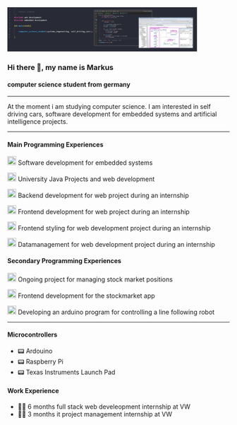<img src="https://raw.githubusercontent.com/Atomic456/Atomic456/main/Github%20Banner.PNG" height="100"/>

### Hi there 👋, my name is Markus
####  computer science student from germany

---

At the moment i am studying computer science. I am interested in self driving cars, software development for embedded systems and artificial intelligence projects.

---

#### Main Programming Experiences
<img src="https://cdn.icon-icons.com/icons2/2415/PNG/512/c_original_logo_icon_146611.png" width="20" height="20"/>  Software development for embedded systems

<img src="https://cdn-icons-png.flaticon.com/512/226/226777.png" width="20" height="20"/>  University Java Projects and web development

<img src="https://upload.wikimedia.org/wikipedia/commons/thumb/0/06/Kotlin_Icon.svg/1200px-Kotlin_Icon.svg.png" width="20" height="20"/>  Backend development for web project during an internship

<img src="https://cdn-icons-png.flaticon.com/512/919/919832.png" width="20" height="20"/>  Frontend development for web project during an internship

<img src="https://cdn-icons-png.flaticon.com/512/732/732212.png" width="20" height="20"/>  Frontend styling for web development project during an internship

<img src="https://cdn-icons-png.flaticon.com/512/29/29594.png" width="20" height="20"/>  Datamanagement for web development project during an internship

#### Secondary Programming Experiences
<img src="https://cdn-icons-png.flaticon.com/512/5968/5968350.png" width="20" height="20"/>  Ongoing project for managing stock market positions

<img src="https://cdn.icon-icons.com/icons2/2415/PNG/512/javascript_original_logo_icon_146455.png" width="20" height="20"/> Frontend development for the stockmarket app

<img src="https://user-images.githubusercontent.com/42747200/46140125-da084900-c26d-11e8-8ea7-c45ae6306309.png" width="20" height="20"/>  Developing an arduino program for controlling a line following robot

---

#### Microcontrollers
- 📟 Ardouino
- 📟 Raspberry Pi
- 📟 Texas Instruments Launch Pad


#### Work Experience
- 👩‍💻 6 months full stack web develeopment internship at VW
- 👩‍💻 3 months it project management internship at VW

 





<!---
Atomic456/Atomic456 is a ✨ special ✨ repository because its `README.md` (this file) appears on your GitHub profile.
You can click the Preview link to take a look at your changes.
--->
